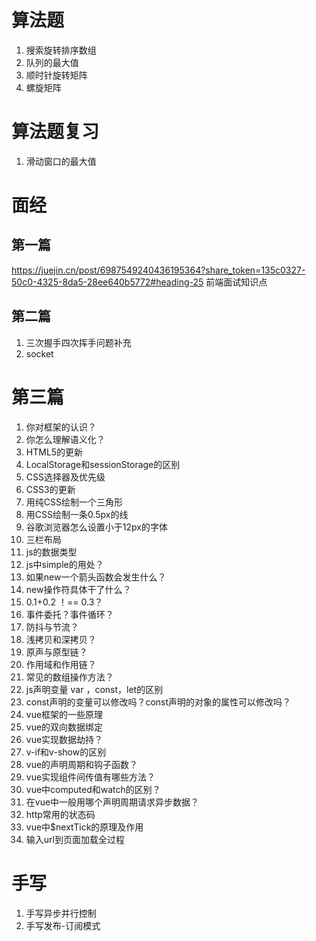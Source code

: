 # 算法题
1. 搜索旋转排序数组
2. 队列的最大值
3. 顺时针旋转矩阵
4. 螺旋矩阵

# 算法题复习
1. 滑动窗口的最大值

# 面经
## 第一篇 
https://juejin.cn/post/6987549240436195364?share_token=135c0327-50c0-4325-8da5-28ee640b5772#heading-25 前端面试知识点

## 第二篇
1. 三次握手四次挥手问题补充
2. socket

# 第三篇
1. 你对框架的认识？
2. 你怎么理解语义化？
3. HTML5的更新
4. LocalStorage和sessionStorage的区别
5. CSS选择器及优先级
6. CSS3的更新
7. 用纯CSS绘制一个三角形
8. 用CSS绘制一条0.5px的线
9. 谷歌浏览器怎么设置小于12px的字体
10. 三栏布局
11. js的数据类型
12. js中simple的用处？
13. 如果new一个箭头函数会发生什么？
14. new操作符具体干了什么？
15. 0.1+0.2 ！== 0.3？
16. 事件委托？事件循环？
17. 防抖与节流？
18. 浅拷贝和深拷贝？
19. 原声与原型链？
20. 作用域和作用链？
21. 常见的数组操作方法？
22. js声明变量 var ，const，let的区别
23. const声明的变量可以修改吗？const声明的对象的属性可以修改吗？
24. vue框架的一些原理
25. vue的双向数据绑定
26. vue实现数据劫持？
27. v-if和v-show的区别
28. vue的声明周期和钩子函数？
29. vue实现组件间传值有哪些方法？
30. vue中computed和watch的区别？
31. 在vue中一般用哪个声明周期请求异步数据？
32. http常用的状态码
33. vue中$nextTick的原理及作用
34. 输入url到页面加载全过程
# 手写
1. 手写异步并行控制
2. 手写发布-订阅模式